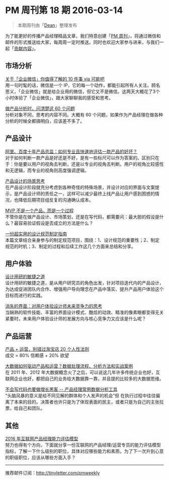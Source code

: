 # PM 周刊第 18 期 2016-03-14

> 本期周刊由「[Dean](http://pmweekly.com/contributors/#dean)」整理发布     

为了能更好的传播产品经理精品文章，我们特意创建「[PM 周刊](http://pmweekly.com/)」，将通过微信和邮件的形式推送给大家，每周周一定时推送。同时也欢迎大家参与进来，与我们一起「[贡献内容](https://github.com/vincent4j/pmweekly.com/issues/new)」。    

## 市场分析

[关于「企业微信」你值得了解的 10 件事 via 可能吧](http://mp.weixin.qq.com/s?__biz=MjM5ODQwMjA4MA==&mid=401614332&idx=1&sn=97abf02c28c9eb290619654a451e567d&scene=23&srcid=0309TEUStfXSEw8cagr49HFq#rd)   
用一句时髦的话，微信是一个 IP，它的每一个动作，都能引起所有人关注。顾名思义，「企业微信」就是给企业用的微信，但它又不是微信。这两天大概花了3个小时体验了「企业微信」，跟大家聊聊我的感受和思考。   

[做产品分析时，问清楚这 60 个问题](http://zaodula.com/archives/19561.html)  
分析对象不同，思考的内容不同。大概有 60 个问题，如果作为产品经理在做各种分析的时候全都搞明白，应该差不多了。

## 产品设计

[阿里、百度十年产品总监：如何专业且快速地评估一款产品的好坏？](http://mp.weixin.qq.com/s?__biz=MjM5NTQ5MjIyMA==&mid=404770775&idx=2&sn=de8f4b60287b204a275f6a9dd318e1e2&scene=23&srcid=031110lT7JQ5rgh3ALbjfLVu#rd)   
对于如何判断一款产品是好还是不好，是有一些标尺可以作为答案的。区别只在于：你是要以用户的视角去判断，还是以专业的视角去判断。用户的视角比较感性和无逻辑，而专业的视角则高度强调逻辑。   

[产品设计的场景思考](https://medium.com/@akikozhang/%E4%BA%A7%E5%93%81%E8%AE%BE%E8%AE%A1%E7%9A%84%E5%9C%BA%E6%99%AF%E6%80%9D%E8%80%83-45db03c49ec#.m5z6e9vfh)    
在产品设计阶段就充分考虑到各种奇怪的特殊场景，并设计对应的界面与文案提示，是产品设计师的责任之一，这样可以减少最终上线产品让用户感到困惑的情况，也降低后期项目组反复的沟通确认成本。

[MVP 不是一个产品，而是一个过程](https://medium.com/a-theater/mvp-%E4%B8%8D%E6%98%AF%E4%B8%80%E4%B8%AA%E4%BA%A7%E5%93%81-%E8%80%8C%E6%98%AF%E4%B8%80%E4%B8%AA%E8%BF%87%E7%A8%8B-6ae1ca79446a#.4w14n3sqk)   
不管你是在做产品设计、市场策划，还是在写代码，都需要问：最大胆的假设是什么？最容易验证假设是否成立的方法是什么？   

[一份超实用的设计规范制定指南](https://mp.weixin.qq.com/s?__biz=MjM5NjA3ODI3Ng==&mid=401924284&idx=1&sn=db08959b9980d1bc69bececcf648e567&scene=0&key=710a5d99946419d9e2fddd61a3986497edf39b72633e9d2e0f50d9194b3ed6748a7bf9ed39efc7497db8a3b907107d42&ascene=0&uin=NDgwNzA1&devicetype=iMac+MacBookPro11%2C1+OSX+OSX+10.11.3+build(15D21)&version=11020201&pass_ticket=2dLaql0TK3n%2B1uGtdW60JgoTx7sbaNIds6%2FAIPPRAdw%3D)     
本篇文章结合亲身参与的制定规范项目，围绕：1、设计规范的重要性；2、制定规范的时机；3、制定的过程和后续工作这几个方面来总结和分享。   

## 用户体验

[设计用研的敏捷之道](https://isux.tencent.com/agile-user-research-for-design.html)   
设计用研的敏捷之道，是从用户研究员的角色出发，针对项目迭代内的产品设计，为达成促进团队内合作、增强用户导向理念在产品中落实、提升产品用户体验这个目标而进行的实践。  

[消失的界面：对用户体验设计师未来竞争力的思考](https://medium.com/@akikozhang/%E6%B6%88%E5%A4%B1%E7%9A%84%E7%95%8C%E9%9D%A2-%E5%AF%B9%E7%94%A8%E6%88%B7%E4%BD%93%E9%AA%8C%E8%AE%BE%E8%AE%A1%E5%B8%88%E6%9C%AA%E6%9D%A5%E7%AB%9E%E4%BA%89%E5%8A%9B%E7%9A%84%E6%80%9D%E8%80%83-5be8884b381b#.v1trjxkbh)   
当娴熟的软件技能、丰富的界面设计模式、酷炫的动效、精准的像素眼都变得无关紧要时，未来用户体验设计师的发展方向与核心竞争力又应该是什么呢？

## 产品运营

[产品 + 运营，别错过淘宝店 20 个人性法则](http://mp.weixin.qq.com/s?__biz=MjM5NTQ5MjIyMA==&mid=404743814&idx=2&sn=dbc497d5e96b1f167c10b7e3985a8a8a&scene=23&srcid=0310uXWpy5J9sUybDbBJ2AlN#rd)   
成交 = 80% 信赖感 + 20% 欲望   

[大数据如何驱动产品和运营？数据处理流程、分析方法和实战案例](http://mp.weixin.qq.com/s?__biz=MjM5OTEwNjI2MA==&mid=403321064&idx=1&sn=4c0af2d63a4db3ec4fe980ac609d4ff4&scene=23&srcid=0312rxu7ZozKFDh7Zpl9kk6B#rd)     
在 2011 年、2012 年大数据概念火了之后，可以说这几年许多传统企业也好，互联网企业也好，都把自己的业务给大数据靠一靠，并且提的比较多的大数据思维。   

[不会写代码也要做增长黑客 -- 产品经理常用数据分析工具](http://www.pmcaff.com/entry?id=2000000000010548&from=label&pmc_param%5Blabel_name%5D=%E7%83%AD%E9%97%A8)   
“头脑风暴的意义是给不同见解的群体和个人发声的机会”但 在执行过程中往往偏离了本来的目的。决策者也许只是为了体现表面的民主，或者只是为自己的主张拉票，给自己和团队。

## 其他

[2016 年互联网产品经理能力评估模型](http://www.pmcaff.com/entry?id=2000000000010565&from=label&pmc_param%5Blabel_name%5D=%E7%83%AD%E9%97%A8)   
努力也得有个方向，下面就分享一份互联网的产品经理/运营专员的能力评估模型指标，了解一下什么级别的职位，具体对应哪些能力和素质。为了下一次升到心意的职级职位，应该从哪些方面入手？ 

---
推荐邮件订阅：<http://tinyletter.com/pmweekly>  
      
  
 
